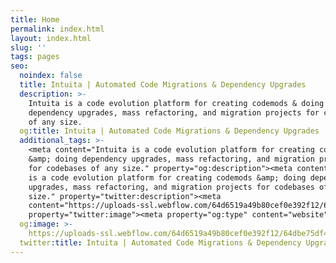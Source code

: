 ```yaml
---
title: Home
permalink: index.html
layout: index.html
slug: ''
tags: pages
seo:
  noindex: false
  title: Intuita | Automated Code Migrations & Dependency Upgrades
  description: >-
    Intuita is a code evolution platform for creating codemods & doing
    dependency upgrades, mass refactoring, and migration projects for codebases
    of any size.
  og:title: Intuita | Automated Code Migrations & Dependency Upgrades
  additional_tags: >-
    <meta content="Intuita is a code evolution platform for creating codemods
    &amp; doing dependency upgrades, mass refactoring, and migration projects
    for codebases of any size." property="og:description"><meta content="Intuita
    is a code evolution platform for creating codemods &amp; doing dependency
    upgrades, mass refactoring, and migration projects for codebases of any
    size." property="twitter:description"><meta
    content="https://uploads-ssl.webflow.com/64d6519a49b80cef0e392f12/64dbe75df4d1acc5acc5b908_intuita-opengraph.png"
    property="twitter:image"><meta property="og:type" content="website">
  og:image: >-
    https://uploads-ssl.webflow.com/64d6519a49b80cef0e392f12/64dbe75df4d1acc5acc5b908_intuita-opengraph.png
  twitter:title: Intuita | Automated Code Migrations & Dependency Upgrades
---
```



